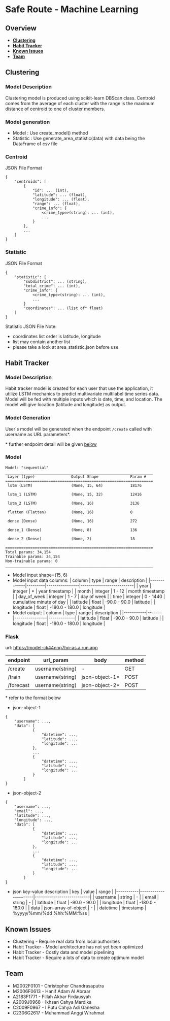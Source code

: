 # Safe Route - Machine Learning

## Overview
* **[Clustering](#clustering)**
* **[Habit Tracker](#habit-tracker)**
* **[Known Issues](#known-issues)**
* **[Team](#team)**

## Clustering
### Model Description

Clustering model is produced using scikit-learn DBScan class. Centroid comes from the average of each cluster with the range is the maximum distance of centroid to one of cluster members.

### Model generation

- Model : Use create_model() method
- Statistic : Use generate_area_statistic(data) with data being the DataFrame of csv file

### Centroid
JSON File Format
```
{
    "centroids": [
        {
            "id": ... (int),
            "latitude": ... (float),
            "longitude": ... (float),
            "range": ... (float),
            "crime_info": {
                <crime_type>(string): ... (int),
                ...
            }
        },
        ...
    ]
}
```

### Statistic
JSON File Format
```
{
    "statistic": [
        "subdistrict": ... (string),
        "total_crime": ... (int),
        "crime_info": {
            <crime_type>(string): ... (int),
            ...
        }
        "coordinates": ... (list of* float)
    ]
}
```
Statistic JSON File Note:
- coordinates list order is latitude, longitude
- list may contain another list
- please take a look at area_statistic.json before use


## Habit Tracker

### Model Description

Habit tracker model is created for each user that use the application, it utilize LSTM mechanics to predict multivariate multilabel time series data. Model will be fed with multiple inputs which is date, time, and location. The model will give location (latitude and longitude) as output.

### Model Generation

User's model will be generated when the endpoint ```/create``` called with username as URL parameters*.

\* further endpoint detail will be given [below](#flask)

### Model
```
Model: "sequential"
_________________________________________________________________
 Layer (type)                Output Shape              Param #   
=================================================================
 lstm (LSTM)                 (None, 15, 64)            18176     
                                                                 
 lstm_1 (LSTM)               (None, 15, 32)            12416     
                                                                 
 lstm_2 (LSTM)               (None, 16)                3136      
                                                                 
 flatten (Flatten)           (None, 16)                0         
                                                                 
 dense (Dense)               (None, 16)                272       
                                                                 
 dense_1 (Dense)             (None, 8)                 136       
                                                                 
 dense_2 (Dense)             (None, 2)                 18        
                                                                 
=================================================================
Total params: 34,154
Trainable params: 34,154
Non-trainable params: 0
_________________________________________________________________
```
* Model input shape=(15, 6)
* Model input data columns:
| column      | type    | range          | description              |
|-------------|---------|----------------|--------------------------|
| year        | integer |        *       | year timestamp           |
| month       | integer |     1 - 12     | month timestamp          |
| day_of_week | integer |      1 - 7     | day of week              |
| time        | integer |    0 - 1440    | cumulative minute of day |
| latitude    |  float  |  -90.0 - 90.0  | latitude                 |
| longitude   |  float  | -180.0 - 180.0 | longitude                |
* Model output:
| column    | type  | range          | description |
|-----------|-------|----------------|-------------|
| latitude  | float |  -90.0 - 90.0  | latitude    |
| longitude | float | -180.0 - 180.0 | longitude   |

### Flask
url: https://model-ck44nnq7hq-as.a.run.app

| endpoint  | url_param        | body           | method |
|-----------|------------------|----------------|--------|
| /create   | username(string) |        -       | GET    |
| /train    | username(string) | json-object-1* | POST   |
| /forecast | username(string) | json-object-2* | POST   |

\* refer to the format below

* json-object-1
```
{
	"username": ...,
	"data": [
	        {
	            "datetime": ...,
	            "latitude": ...,
	            "longitude": ...
	        },
	        ...
	        {
	            "datetime": ...,
	            "latitude": ...,
	            "longitude": ...
	        }
	    ]
}
```

* json-object-2
```
{
	"username": ...,
    "email": ...,
    "latitude": ...,
	"longitude": ...,
	"data": [
	        {
	            "datetime": ...,
	            "latitude": ...,
	            "longitude": ...
	        },
	        ...
	        {
	            "datetime": ...,
	            "latitude": ...,
	            "longitude": ...
	        }
	    ]
}
```
* json key-value description
| key       | value                | range                     |
|-----------|----------------------|---------------------------|
| username  |        string        |             -             |
| email     |        string        |             -             |
| latitude  |         float        |        -90.0 - 90.0       |
| longitude |         float        |       -180.0 - 180.0      |
| data      | json-array-of-object |             -             |
| datetime  |       timestamp      | %yyyy/%mm/%dd %hh:%MM:%ss |

## Known Issues

* Clustering - Require real data from local authorities
* Habit Tracker - Model architecture has not yet been optimized
* Habit Tracker - Costly data and model pipelining
* Habit Tracker - Require a lots of data to create optimum model

## Team
* M2002F0101 - Christopher Chandrasaputra
* M2006F0613 - Hanif Adam Al Abraar
* A2183F1771 - Fillah Akbar Firdausyah
* A2009J0968 - Ikhsan Cahya Mardika 
* C2009F0967 - I Putu Cahya Adi Ganesha
* C2306G2617 - Muhammad Anggi Wirahmat